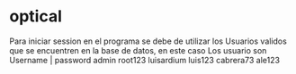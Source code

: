 # optical
Para iniciar session en el programa se debe de utilizar los Usuarios validos que se encuentren en la base de datos, en este caso Los usuario son 
Username | password
admin      root123
luisardium  luis123
cabrera73  ale123
